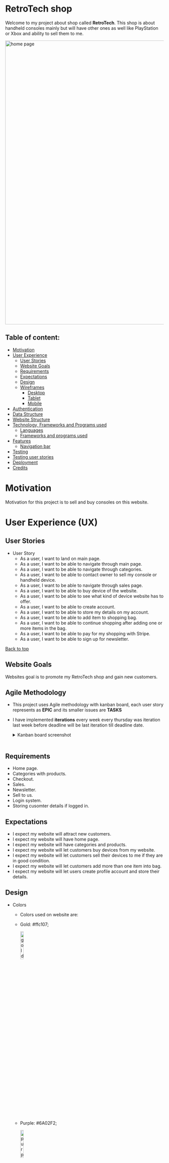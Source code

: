 # RetroTech shop

Welcome to my project about shop called **RetroTech**. This shop is about handheld consoles mainly but will have other ones as well like PlayStation or Xbox and ability to sell them to me.

<img src="docs/website-image.png" alt="home page" width="900">

## Table of content:

- [Motivation](#motivation)
- [User Experience](#user-experience-ux)
    - [User Stories](#user-stories)
    - [Website Goals](#website-goals)
    - [Requirements](#requirements)
    - [Expectations](#expectations)
    - [Design](#design)
    - [Wireframes](#wireframes)
        - [Desktop](#desktop)
        - [Tablet](#tablet)
        - [Mobile](#mobile)
- [Authentication](#authentication)
- [Data Structure](#data-structure)
- [Website Structure](#website-structure)
- [Technology, Frameworks and Programs used](#technology-frameworks-and-programs-used)
    - [Languages](#languages)
    - [Frameworks and programs used](#frameworks-and-programs-used)
- [Features](#features)
    - [Navigation bar](#navigation)
- [Testing](#testing)
- [Testing user stories](#testing-user-stories)
- [Deployment](#deployment)
- [Credits](#credits)

# Motivation

Motivation for this project is to sell and buy consoles on this website.

# User Experience (UX)

## User Stories
- User Story
    - As a user, I want to land on main page.
    - As a user, I want to be able to navigate through main page.
    - As a user, I want to be able to navigate through categories.
    - As a user, I want to be able to contact owner to sell my console or handheld device.
    - As a user, I want to be able to navigate through sales page.
    - As a user, I want to be able to buy device of the website.
    - As a user, I want to be able to see what kind of device website has to offer.
    - As a user, I want to be able to create account.
    - As a user, I want to be able to store my details on my account.
    - As a user, I want to be able to add item to shopping bag.
    - As a user, I want to be able to continue shopping after adding one or more items in the bag.
    - As a user, I want to be able to pay for my shopping with Stripe.
    - As a user, I want to be able to sign up for newsletter.

[Back to top](#)

## Website Goals

Websites goal is to promote my RetroTech shop and gain new customers.

## Agile Methodology

- This project uses Agile methodology with kanban board, each user story represents as **EPIC** and its smaller issues are **TASKS**
- I have implemented **iterations** every week every thursday was iteration last week before deadline will be last iteration till deadline date.

    <details><summary>Kanban board screenshot</summary>
    <img src="docs/kanban-board.png" alt="kanban board"/>
    </details>
    <br>

## Requirements

- Home page.
- Categories with products.
- Checkout.
- Sales.
- Newsletter.
- Sell to us.
- Login system.
- Storing cusomter details if logged in.

## Expectations

- I expect my website will attract new customers.
- I expect my website will have home page.
- I expect my website will have categories and products.
- I expect my website will let customers buy devices from my website.
- I expect my website will let customers sell their devices to me if they are in good condition.
- I expect my website will let customers add more than one item into bag.
- I expect my website will let users create profile account and store their details.

## Design

- Colors
    - Colors used on website are:

    - Gold: #ffc107;

        <img src="docs/gold.png" alt="gold color" width="15%"/>

    - Purple: #6A02F2;

        <img src="docs/purple.png" alt="purple color" width="15%"/>
    
    - Grey: ##4d4e4f;

        <img src="docs/d-grey.png" alt="grey color" width="15%"/>

    - light grey: #eeebeb;

        <img src="docs/light-grey.png" alt="light grey color" width="15%"/>

    - white: #fff;

        <img src="docs/white.png" alt="white color" width="15%"/>

- Fonts:

    Font was used default from Boostrap 5, [Helvetica Neue](https://fontsgeek.com/helvetica-neue-font), [Helvetica](https://fontsgeek.com/helvetica-font), [Arial](https://fontsgeek.com/arial-font), and [sans-serif](https://fontsgeek.com/sans-serif-font) in its default font stack.

- Images: 

    - [Freepik](https://www.freepik.com/free-vector/reviews-concept-landing-page_5156335.htm#query=reviews&position=27&from_view=search&track=locales")

    - [Currys.ie](https://www.currys.ie/)

    - [Smyths](https://www.smythstoys.com/ie/en-ie/)

    - [Retroid](https://www.goretroid.com/)

    - [Anbernic](https://anbernic.com/)

[Back to top](#)

## Wireframes

- Home page.

	**placeholder**

- Products/Categories.

	**placeholder**

- Checkout.

	**placeholder**

- Sales.

	**placeholder**

- Front end admin panel

	**placeholder**

- Profile account

	**placeholder**

- Newsletter

    **placeholder**


# Authentication and Security

### Authentication

- Project uses [Allauth](https://django-allauth.readthedocs.io/en/latest/) as login system, pages were adjusted and styled. Emailing system to login, email confirmation, password recovery and so on works and is being sent.

- Unwanted visitors trying to access restricted pages in project will be redirected to home with message that they are allowed on this site. ``@Login_required`` and 

    ```
    if not request.user.is_superuser:
        messages.error(request, 'You arent allowed there! \
                        redirecting to home page.')
        return redirect(reverse('home'))
        ```

### Security

- All secret keys are stored in **env.py** or stored in variables in [Heroku](https://www.heroku.com/).

# Data Structure

## Database

Category:
| Object | Field |
|---|---|
| ID | is automatically generated |
| name | CharField |
| frontend_name | CharField |

name is given category_choices of handheld, console, games, accessories.
<hr>

Item:
| Object | Field |
|---|---|
| ID | is automatically generated |
| category | ForeignKey to Category model |
| sku_number | CharField |
| product_name | CharField |
| product_model | CharField |
| product_description | TextField |
| price | DecimalField |
| original_price | DecimalField |
| sale | Boolean |
| featured | Boolean |
| image_one | CloudinaryField |
| image_two | CloudinaryField |
| image_three | CloudinaryField |

<hr>

SellToUS:
| Object | Field |
|---|---|
| ID | is automatically generated |
| full_name | CharField |
| email | EmailField |
| brand | CharField |
| model | CharField |
| grade | CharField |
| description | TextField |
| sell_image_one | CloudinaryField |
| sell_image_two | CloudinaryField |
| sell_image_three | CloudinaryField |

<hr>

UserProfile:
| Object | Field |
|---|---|
| ID | is automatically generated |
| user | OnetoOneField with User |
| default_phone_number | CharField |
| default_town_or_city | CharField |
| default_street_address1 | CharField |
| default_street_address2 | CharField |
| default_postcode | CharField |
| default_county_state | CharField |
| default_country | CountryField |

User is imported from django.contrib.auth.models
<hr>

Newsletter:
| Object | Field |
|---|---|
| ID | is automatically generated |
| news_email | EmailField |

newsletter email is called news_email because I made my own context_processors that would pull all email id's from websie when they were provided. This way it prevents unwanted newsletter signups.

<hr>

Order:
| Object | Field |
|---|---|
| ID | is automatically generated |
| order_number | CharField |
| user_profile | ForeignKey to UserProfile |
| full_name | CharField |
| email | EmailField |
| phone_number | CharField |
| country | CountryField |
| postcode | CharField |
| town_or_city | CharField |
| street_address1 | CharField |
| street_address2 | CharField |
| county_state | CharField |
| date | DateTimeField |
| order_total | DecimalField |
| grand_total | DecimalField |
| original_basket | TextField |
| stripe_pid | CharField |

order_total adds up all lineitems,
grand_total is order_total.
order_number is generated by uuid4 with hex and Upper letters.

<hr>

OrderLineItem:
| Object | Field |
|---|---|
| ID | is automatically generated |
| order | ForeignKey to Order |
| item | ForeignKey to Item |
| quantity | IntegerField |
| lineitem_total | DecimalField |

lineitem_total is calculated items price * quantity.

<hr>

<img src="docs/db.png" alt="Item model">

## Logic

<img src="docs/logic.png" alt="website logic" width="1000">

# Website Structure

- Most of website structure comes from Bootstrap itself, and rest is just overrides to make it look nicer.

|  Screen size |  Breakpoint |
|---|---|
| extra small | >= 320px |
| small | >= 576px |
| medium | >= 768px |
| Custom | 768 >= 900 |
| Custom | >= 990 | 

# Technology, Frameworks and Libraries used.

## Languages

- [HTML](https://en.wikipedia.org/wiki/HTML5) 

- [CSS](https://en.wikipedia.org/wiki/CSS)

- [Python](https://en.wikipedia.org/wiki/Python_(programming_language))

- [JavaScript](https://en.wikipedia.org/wiki/JavaScript)

- [Jquery](https://en.wikipedia.org/wiki/JQuery)

## Frameworks and Libraries used.

- [Django](https://www.djangoproject.com/) Python-based web framework that follows the model–template–views architectural pattern.

- [Gunicorn](https://en.wikipedia.org/wiki/Gunicorn) HTTP server interface.

- [Psycopg](https://wiki.postgresql.org/wiki/Psycopg) Postgres database adaptor.

- [Stripe](https://stripe.com/) Payments.

- [Bootstrap](https://getbootstrap.com/) Bootstrap 5 was used in this project.

- [FontAwesome](https://fontawesome.com/) Icons used in this project.

## Tools

- [Heroku](https://www.heroku.com) Deployment of website.

- [ElephantSQL](https://www.elephantsql.com/) Database storing all schemas and data.

- [Cloudinary](https://cloudinary.com/) Storing static files and images.

- [Balsamiq](https://balsamiq.com/) Wireframes.

- [Miniwebtool](https://miniwebtool.com/django-secret-key-generator/) used to generate new key.

- [Favicon](https://favicon.io/favicon-generator/) Favicon generator.

- [Freepik](https://www.freepik.com/) Freepik images

# Features

- Responsive on all devices.
- Custom Front end admin panel.
- Profile accounts.
- Checkout with Stripe payments.
- Products and Categories.
- Newsletter
- Emails on newsletter signup, sell to us and if checkout is successful.

## Navigation
	
	
**placeholder**

# Testing

1. W3C HTML Validator, CSS Validator, CI Pylinter and JShint.

    - HTML All files have been tested no errors and no warnings on my own code.

	    <img src="docs/indexhtml.png" alt="html validator" width="700">

    - CSS all files te sted.
        
        - style.css(main css)
        <img src="docs/main-css.png" alt="css validator" width="700">

        - home.css
        <img src="docs/home.png" alt="css validator" width="700">

        - items.css
        <img src="docs/items.png" alt="css validator" width="700">

        - checkout.css
        <img src="docs/checkout.png" alt="css validator" width="700">

    - Python using CI Pylinter.

        - Home app.

            <img src="docs/home-forms.png" alt="python validator" width="700">

            <img src="docs/home-models.png" alt="python validator" width="700">

            <img src="docs/home-views.png" alt="python validator" width="700">

        - Items app.

            <img src="docs/items-forms.png" alt="python validator" width="700">

            <img src="docs/items-models.png" alt="python validator" width="700">

            <img src="docs/items-sale-signals.png" alt="python validator" width="700">

            <img src="docs/items-views.png" alt="python validator" width="700">

        - Basket app.

            <img src="docs/views-basket.png" alt="python validator" width="700">

            <img src="docs/price-quantity.png" alt="python validator" width="700">

            <img src="docs/context.png" alt="python validator" width="700">

        - Checkout app.

            <img src="docs/forms-checkout.png" alt="python validator" width="700">

            <img src="docs/models-checkout.png" alt="python validator" width="700">

            <img src="docs/signals-checkout.png" alt="python validator" width="700">

            <img src="docs/views-checkout.png" alt="python validator" width="700">

        - Retrotech project.

            <img src="docs/context-processors.png" alt="python validator">


    - Javascript.

        - Autoclosing script for messages.

            <img src="docs/autoclose.png" alt="javascript">


2. Testing on website.

	- Lighthouse:

        - Desktop

            <img src="docs/lighthouse-desktop.png" alt="lighthouse score desktop">

        - Mobile

            <img src="docs/lighthouse-mobile.png" alt="lighthouse score mobile">

3. Testing on portable devices.

	**placeholder**

4. Automated and Manual testing.

	**placeholder**

5. Known bugs.

	**placeholder**

6. Bugs fixed.

	**placeholder**

# Testing user stories

| **Feature**                     | **Action**                          | **Expected Result**                                                                  | **Result** |
|---------------------------------|-------------------------------------|--------------------------------------------------------------------------------------|-------------------|
| **placeholder** | **placeholder** | **placeholder** | PASS |
<details><summary>Picture</summary>
<img src="" alt=""/>
</details>
<br>

# Deployment

## Programs needed:

### Heroku

**placeholder**

### GitHub

**placeholder**

### ElephantSQL

**placeholder**

## Local Development

**placeholder**

**loads of placeholders**

**loads of placeholders**

**loads of placeholders**

**loads of placeholders**

**loads of placeholders**

# Credits 

- [Simen Daehlin](https://github.com/Eventyret) My Mentor.
- [Freepik](https://www.freepik.com/free-vector/reviews-concept-landing-page_5156335.htm#query=reviews&position=27&from_view=search&track=locales") Freepiks website linked to person that created image.
- [Currys.ie](https://www.currys.ie/) Used for images for products.
- [Smyths](https://www.smythstoys.com/ie/en-ie/) Used for images for products.
- [Retroid](https://www.goretroid.com/) Used for images for products.
- [Anbernic](https://anbernic.com/) Used for images for products.
- [The W3C Markup Validation Service](https://validator.w3.org/) Validation of HTML.
- [The W3C CSS Validation Service](https://jigsaw.w3.org/css-validator/) Validation of CSS.
- [Python linter](https://pep8ci.herokuapp.com/#) used to lint python code.
- [JShint](https://jshint.com/) used to lint javascript.
- [Autoprefixer](https://autoprefixer.github.io/) used to prefix CSS.
